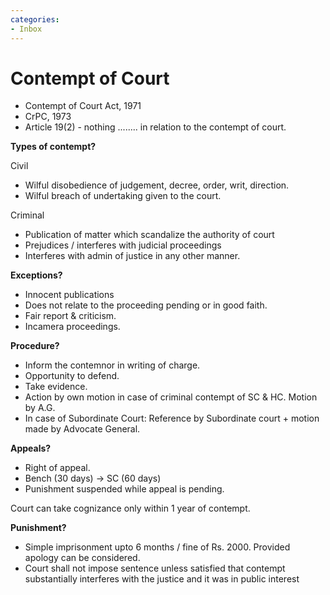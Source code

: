 ```yaml
---
categories:
- Inbox
---
```

# Contempt of Court

- Contempt of Court Act, 1971
- CrPC, 1973
- Article 19(2) - nothing ........ in relation to the contempt of court.

  

**Types of contempt?**

Civil

- Wilful disobedience of judgement, decree, order, writ, direction.
- Wilful breach of undertaking given to the court.

Criminal

- Publication of matter which scandalize the authority of court
- Prejudices / interferes with judicial proceedings
- Interferes with admin of justice in any other manner.

**Exceptions?**

- Innocent publications
- Does not relate to the proceeding pending or in good faith.
- Fair report & criticism.
- Incamera proceedings.

  

**Procedure?**

- Inform the contemnor in writing of charge.
- Opportunity to defend.
- Take evidence.
- Action by own motion in case of criminal contempt of SC & HC. Motion by A.G.
- In case of Subordinate Court: Reference by Subordinate court + motion made by Advocate General.

  

**Appeals?**

- Right of appeal.
- Bench (30 days) -> SC (60 days)
- Punishment suspended while appeal is pending.

  

Court can take cognizance only within 1 year of contempt.

  

**Punishment?**

- Simple imprisonment upto 6 months / fine of Rs. 2000. Provided apology can be considered.
- Court shall not impose sentence unless satisfied that contempt substantially interferes with the justice and it was in public interest